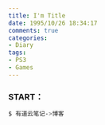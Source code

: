 ```yaml
---
title: I'm Title
date: 1995/10/26 18:34:17
comments: true
categories:
- Diary
tags:
- PS3
- Games
---
```

### START：

``` bash
$ 有道云笔记->博客
```
